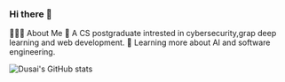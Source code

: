 ### Hi there 👋

<!--
**JNUYoung/JNUYoung** is a ✨ _special_ ✨ repository because its `README.md` (this file) appears on your GitHub profile.

Here are some ideas to get you started:

- 🔭 I’m currently working on ...
- 🌱 I’m currently learning ...
- 👯 I’m looking to collaborate on ...
- 🤔 I’m looking for help with ...
- 💬 Ask me about ...
- 📫 How to reach me: ...
- 😄 Pronouns: ...
- ⚡ Fun fact: ...
-->

👨🏻‍💻  About Me
🤔   A CS postgraduate intrested in cybersecurity,grap deep learning and web development.
🌱   Learning more about AI and software engineering.

![Dusai's GitHub stats](https://github-readme-stats.vercel.app/api?username=JNUYoung)
